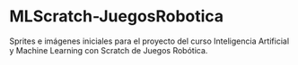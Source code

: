 # MLScratch-JuegosRobotica
Sprites e imágenes iniciales para el proyecto del curso Inteligencia Artificial y Machine Learning con Scratch de Juegos Robótica.
